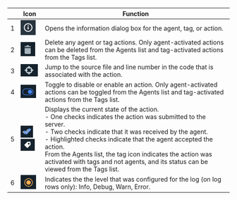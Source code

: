|      | Icon                                                         | Function                                                  |
| ---- | ------------------------------------------------------------ | ------------------------------------------------------------ |
| 1    | ![View details -icon](../assets/images/i-details.png)           | Opens the information dialog box for the agent, tag, or action.    |
| 2    | ![Delete -icon](../assets/images/i-delete.png)                  | Delete any agent or tag actions. Only agent-activated actions can be deleted from the Agents list and tag-activated actions from the Tags list. |
| 3    | ![Go to line -icon](../assets/images/i-goto.png)                | Jump to the source file and line number in the code that is associated with the action. |
| 4    | ![Status -icon](../assets/images/i-toggle.png)                  | Toggle to disable or enable an action. Only agent-activated actions can be toggled from the Agents list and tag-activated actions from the Tags list. |
| 5    | ![Status -icon](../assets/images/i-status.png)![Status -icon](../assets/images/i-tag.png) | Displays the current state of the action.<br/>- One checks indicates the action was submitted to the server.<br/>- Two checks indicate that it was received by the agent.<br/>- Highlighted checks indicate that the agent accepted the action.<br/>From the Agents list, the tag icon indicates the action was activated with tags and not agents, and its status can be viewed from the Tags list. |
| 6    | ![Log level -icon](../assets/images/i-loglevel.png)         | Indicates the the level that was configured for the log (on log rows only): Info, Debug, Warn, Error. |